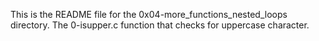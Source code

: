 This is the README file for the 0x04-more_functions_nested_loops directory.
The 0-isupper.c function that checks for uppercase character.

